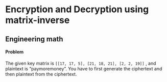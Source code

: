 # Encryption and Decryption using matrix-inverse
## Engineering math
#### Problem
The given key matrix is ``[[17, 17, 5], [21, 18, 21], [2, 2, 19]]`` , and plaintext is “paymoremoney”.
You have to first generate the ciphertext and then plaintext from the ciphertext.
